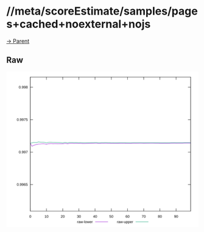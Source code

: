 
# //meta/scoreEstimate/samples/pages+cached+noexternal+nojs

[→ Parent](../..)


## Raw

![PLOT: raw-values](./raw/values.svg)